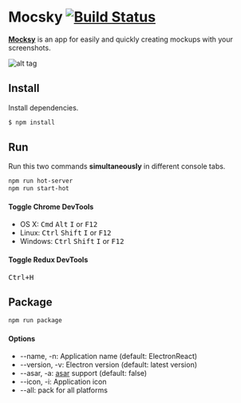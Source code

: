 # Mocsky [![Build Status](https://travis-ci.org/slightlytyler/mocksy.svg?branch=master)](https://travis-ci.org/slightlytyler/mocksy)
**[Mocksy](https://slightlytyler.github.io/mocksy)** is an app for easily and quickly creating mockups with your screenshots.

![alt tag](https://raw.github.com/slightlytyler/mocksy/master/screenshot.png)

## Install

Install dependencies.

```bash
$ npm install
```


## Run

Run this two commands __simultaneously__ in different console tabs.

```bash
npm run hot-server
npm run start-hot
```

#### Toggle Chrome DevTools

- OS X: <kbd>Cmd</kbd> <kbd>Alt</kbd> <kbd>I</kbd> or <kbd>F12</kbd>
- Linux: <kbd>Ctrl</kbd> <kbd>Shift</kbd> <kbd>I</kbd> or <kbd>F12</kbd>
- Windows: <kbd>Ctrl</kbd> <kbd>Shift</kbd> <kbd>I</kbd> or <kbd>F12</kbd>

#### Toggle Redux DevTools

<kbd>Ctrl+H</kbd>

## Package

```bash
npm run package
```

#### Options

- --name, -n: Application name (default: ElectronReact)
- --version, -v: Electron version (default: latest version)
- --asar, -a: [asar](https://github.com/atom/asar) support (default: false)
- --icon, -i: Application icon
- --all: pack for all platforms
